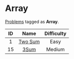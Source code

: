 # Array

[Problems](https://leetcode.com/tag/array/) tagged as **Array**.

|  ID   |                       Name                       | Difficulty |
| :---: | :----------------------------------------------: | :--------: |
|   1   | [Two Sum](https://leetcode.com/problems/two-sum) |    Easy    |
|  15   |   [3Sum](https://leetcode.com/problems/3sum/)    |   Medium   |
